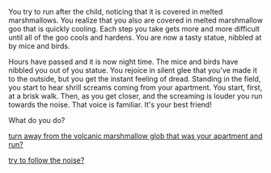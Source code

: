 You try to run after the child, noticing that it is covered in melted marshmallows.
You realize that you also are covered in melted marshmallow goo that is quickly cooling.
Each step you take gets more and more difficult until all of the goo cools and hardens.
You are now a tasty statue, nibbled at by mice and birds.

Hours have passed and it is now night time. The mice and birds have nibbled you out of you statue. You rejoice in silent glee that you've made it to the outside, but you get the instant feeling of dread.
Standing in the field, you start to hear shrill screams coming from your apartment. You start, first, at a brisk walk. Then, as you get closer, and the screaming is louder you run towards the noise. That voice is familiar. It's your best friend!

What do you do?

[turn away from the volcanic marshmallow glob that was your apartment and run?](../friend-scream/walk-away.md)

[try to follow the noise?](../friend-scream/follow.md)
